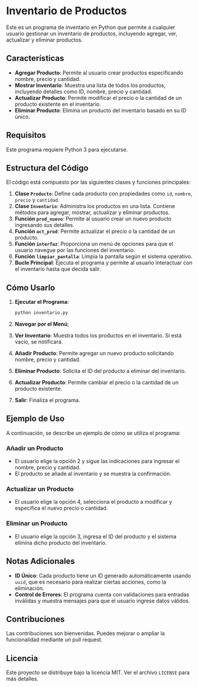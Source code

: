 # Inventario de Productos

Este es un programa de inventario en Python que permite a cualquier usuario gestionar un inventario de productos, incluyendo agregar, ver, actualizar y eliminar productos.

## Características

- **Agregar Producto**: Permite al usuario crear productos especificando nombre, precio y cantidad.
- **Mostrar Inventario**: Muestra una lista de todos los productos, incluyendo detalles como ID, nombre, precio y cantidad.
- **Actualizar Producto**: Permite modificar el precio o la cantidad de un producto existente en el inventario.
- **Eliminar Producto**: Elimina un producto del inventario basado en su ID único.

## Requisitos

Este programa requiere Python 3 para ejecutarse.

## Estructura del Código

El código está compuesto por las siguientes clases y funciones principales:

1. **Clase `Producto`**: Define cada producto con propiedades como `id`, `nombre`, `precio` y `cantidad`.
2. **Clase `Inventario`**: Administra los productos en una lista. Contiene métodos para agregar, mostrar, actualizar y eliminar productos.
3. **Función `prod_nuevo`**: Permite al usuario crear un nuevo producto ingresando sus detalles.
4. **Función `act_prod`**: Permite actualizar el precio o la cantidad de un producto.
5. **Función `interfaz`**: Proporciona un menú de opciones para que el usuario navegue por las funciones del inventario.
6. **Función `limpiar_pantalla`**: Limpia la pantalla según el sistema operativo.
7. **Bucle Principal**: Ejecuta el programa y permite al usuario interactuar con el inventario hasta que decida salir.

## Cómo Usarlo

1. **Ejecutar el Programa**:
   ```bash
   python inventario.py
2. **Navegar por el Menú**;

1. **Ver Inventario**: Muestra todos los productos en el inventario. Si está vacío, se notificará.
2. **Añadir Producto**: Permite agregar un nuevo producto solicitando nombre, precio y cantidad.
3. **Eliminar Producto**: Solicita el ID del producto a eliminar del inventario.
4. **Actualizar Producto**: Permite cambiar el precio o la cantidad de un producto existente.
5. **Salir**: Finaliza el programa.

## Ejemplo de Uso

A continuación, se describe un ejemplo de cómo se utiliza el programa:

### Añadir un Producto

- El usuario elige la opción 2 y sigue las indicaciones para ingresar el nombre, precio y cantidad.
- El producto se añade al inventario y se muestra la confirmación.

### Actualizar un Producto

- El usuario elige la opción 4, selecciona el producto a modificar y especifica el nuevo precio o cantidad.

### Eliminar un Producto

- El usuario elige la opción 3, ingresa el ID del producto y el sistema elimina dicho producto del inventario.

## Notas Adicionales

- **ID Único**: Cada producto tiene un ID generado automáticamente usando `uuid`, que es necesario para realizar ciertas acciones, como la eliminación.
- **Control de Errores**: El programa cuenta con validaciones para entradas inválidas y muestra mensajes para que el usuario ingrese datos válidos.

## Contribuciones

Las contribuciones son bienvenidas. Puedes mejorar o ampliar la funcionalidad mediante un pull request.

## Licencia

Este proyecto se distribuye bajo la licencia MIT. Ver el archivo `LICENSE` para más detalles.
